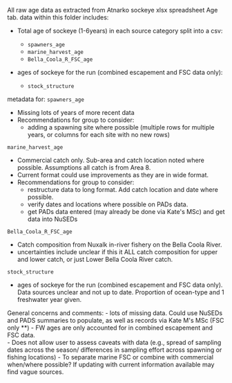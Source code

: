 All raw age data as extracted from Atnarko sockeye xlsx spreadsheet Age tab. data within this folder includes:

- Total age of sockeye (1-6years) in each source category split into a csv:
	- `spawners_age` 
	- `marine_harvest_age`
	- `Bella_Coola_R_FSC_age`

- ages of sockeye for the run (combined escapement and FSC data only):
	- `stock_structure`


metadata for: 
`spawners_age` 
- Missing lots of years of more recent data 
- Recommendations for group to consider:
	- adding a spawning site where possible (multiple rows for multiple years, or columns for each site with no new rows)


`marine_harvest_age`
- Commercial catch only. Sub-area and catch location noted where possible. Assumptions all catch is from Area 8.
- Current format could use improvements as they are in wide format.
- Recommendations for group to consider:
	- restructure data to long format. Add catch location and date where possible.
	- verify dates and locations where possible on PADs data. 
	- get PADs data entered (may already be done via Kate's MSc) and get data into NuSEDs


`Bella_Coola_R_FSC_age`
- Catch composition from Nuxalk in-river fishery on the Bella Coola River. 
- uncertainties include unclear if this it ALL catch composition for upper and lower catch, or just Lower Bella Coola River catch. 

`stock_structure`
- ages of sockeye for the run (combined escapement and FSC data only). Data sources unclear and not up to date. Proportion of ocean-type and 1 freshwater year given.

General concerns and comments:
	- lots of missing data. Could use NuSEDs and PADS summaries to populate, as well as records via Kate M's MSc (FSC only **) 
	- FW ages are only accounted for in combined escapement and FSC data.  
	- Does not allow user to assess caveats with data (e.g., spread of sampling dates across the season/ differences in sampling effort across spawning or fishing locations)
	- To separate marine FSC or combine with commercial when/where possible? If updating with current information available may find vague sources.
